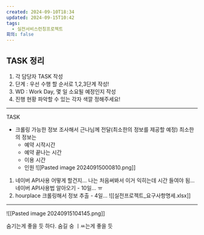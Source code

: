 ```yaml
---
created: 2024-09-10T18:34
updated: 2024-09-15T10:42
tags:
  - 실전서비스런칭프로젝트
회의: false
---
```

## TASK 정리
1. 각 담당자 TASK 작성
2. 단계 : 우선 수행 할 순서로 1,2,3단계 작성!
3. WD : Work Day, 몇 일 소요될 예정인지 작성
4. 진행 현황 파악할 수 있는 각자 색깔 정해주세요!

---
TASK 
- 크롤링 가능한 정보 조사해서 근나님께 전달(최소한의 정보를 제공할 예정)
  최소한의 정보는
  - 예약 시작시간
  - 예약 끝나는 시간
  - 이용 시간
  - 인원
![[Pasted image 20240915000810.png]]

1. 네이버 API사용 어떻게 할건지... 나는 처음써봐서 이거 익히는데 시간 들여야 됨...
	  네이버 API사용법 알아오기 - 10일... ㅠ
2. hourplace 크롤링해서 정보 추출 - 4일...
   ![[실전프로젝트_요구사항명세.xlsx]]


---
![[Pasted image 20240915104145.png]]

숨기는게 좋을 듯 하다. 숨길 숭 ㅣㅆ는게 좋을 듯